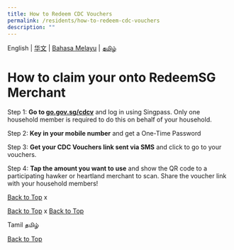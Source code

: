 ```yaml
---
title: How to Redeem CDC Vouchers
permalink: /residents/how-to-redeem-cdc-vouchers
description: ""
---
```


English | [华文](#ichinese) | [Bahasa Melayu](#imalay) | [தமிழ்](#itamil)
<a id="pagetop"></a>
<a id="ienglish"></a>
# How to claim your onto RedeemSG Merchant

Step 1: **Go to [go.gov.sg/cdcv](https://go.gov.sg/cdcv)** and log in using Singpass. Only one household member is required to do this on behalf of your household.

Step 2: **Key in your mobile number** and get a One-Time Password

Step 3: **Get your CDC Vouchers link sent via SMS** and click to go to your vouchers.

Step 4: **Tap the amount you want to use** and show the QR code to a participating hawker or heartland merchant to scan. Share the voucher link with your household members!


[Back to Top](#pagetop)
<a id="ichinese"></a>
x

[Back to Top](#pagetop)
<a id="imalay"></a>
x
[Back to Top](#pagetop)
<a id="itamil"></a>

Tamil தமிழ்

[Back to Top](#pagetop)